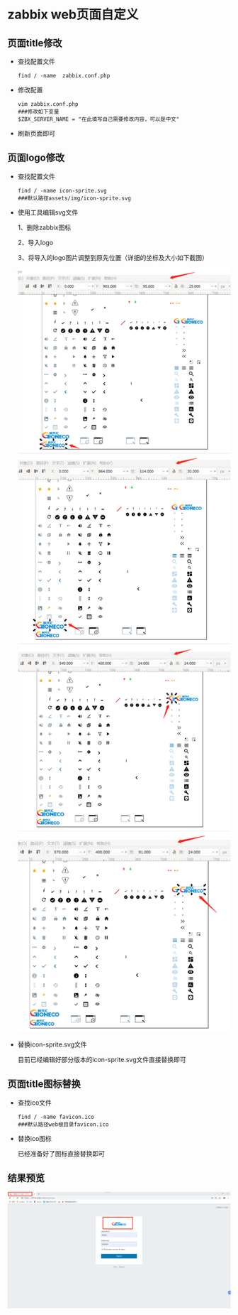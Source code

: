 # zabbix web页面自定义



## 页面title修改



* 查找配置文件

  ```shell
  find / -name  zabbix.conf.php
  ```

* 修改配置

  ```shell
  vim zabbix.conf.php
  ###修改如下变量
  $ZBX_SERVER_NAME = "在此填写自己需要修改内容，可以是中文"
  ```

* 刷新页面即可

## 页面logo修改



* 查找配置文件

  ```shell
  find / -name icon-sprite.svg
  ###默认路径assets/img/icon-sprite.svg
  ```

* 使用工具编辑svg文件

  1、删除zabbix图标

  2、导入logo
  
  3、将导入的logo图片调整到原先位置（详细的坐标及大小如下截图）
  
  <img src="1641544883.png" style="zoom:50%;" />
  <img src="1641544912.png" style="zoom:50%;" />
  <img src="1641544954.png" style="zoom:50%;" />
  <img src="1641544988.png" style="zoom:50%;" />
  
* 替换icon-sprite.svg文件

  目前已经编辑好部分版本的icon-sprite.svg文件直接替换即可

## 页面title图标替换

* 查找ico文件

  ```shell
  find / -name favicon.ico
  ###默认路径web根目录favicon.ico
  ```

* 替换ico图标

  已经准备好了图标直接替换即可

## 结果预览
<img src="1641546056.png"/>
